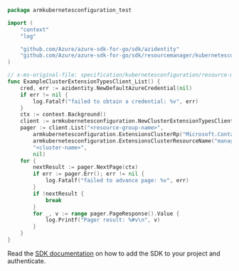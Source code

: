 ```go
package armkubernetesconfiguration_test

import (
	"context"
	"log"

	"github.com/Azure/azure-sdk-for-go/sdk/azidentity"
	"github.com/Azure/azure-sdk-for-go/sdk/resourcemanager/kubernetesconfiguration/armkubernetesconfiguration"
)

// x-ms-original-file: specification/kubernetesconfiguration/resource-manager/Microsoft.KubernetesConfiguration/preview/2022-01-01-preview/examples/ClusterExtensionTypes_List.json
func ExampleClusterExtensionTypesClient_List() {
	cred, err := azidentity.NewDefaultAzureCredential(nil)
	if err != nil {
		log.Fatalf("failed to obtain a credential: %v", err)
	}
	ctx := context.Background()
	client := armkubernetesconfiguration.NewClusterExtensionTypesClient("<subscription-id>", cred, nil)
	pager := client.List("<resource-group-name>",
		armkubernetesconfiguration.ExtensionsClusterRp("Microsoft.ContainerService"),
		armkubernetesconfiguration.ExtensionsClusterResourceName("managedClusters"),
		"<cluster-name>",
		nil)
	for {
		nextResult := pager.NextPage(ctx)
		if err := pager.Err(); err != nil {
			log.Fatalf("failed to advance page: %v", err)
		}
		if !nextResult {
			break
		}
		for _, v := range pager.PageResponse().Value {
			log.Printf("Pager result: %#v\n", v)
		}
	}
}
```

Read the [SDK documentation](https://github.com/Azure/azure-sdk-for-go/blob/sdk%2Fresourcemanager%2Fkubernetesconfiguration%2Farmkubernetesconfiguration%2Fv0.3.0/sdk/resourcemanager/kubernetesconfiguration/armkubernetesconfiguration/README.md) on how to add the SDK to your project and authenticate.
